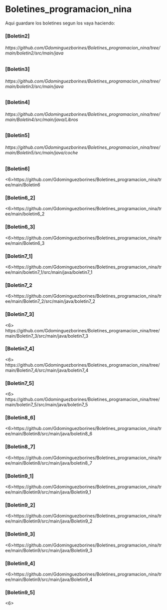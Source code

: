 # Boletines_programacion_nina
 Aqui guardare los boletines segun los vaya haciendo:
<h3>[Boletin2]</h3><h6>https://github.com/Gdominguezborines/Boletines_programacion_nina/tree/main/boletin2/src/main/java</h6>
<h3>[Boletin3]</h3><h6>https://github.com/Gdominguezborines/Boletines_programacion_nina/tree/main/boletin3/src/main/java</h6>
<h3>[Boletin4]</h3><h6>https://github.com/Gdominguezborines/Boletines_programacion_nina/tree/main/Boletin4/src/main/java/Libros</h6>
<h3>[Boletin5]</h3><h6>https://github.com/Gdominguezborines/Boletines_programacion_nina/tree/main/Boletin5/src/main/java/coche</h6>
<h3>[Boletin6]</h3><6>https://github.com/Gdominguezborines/Boletines_programacion_nina/tree/main/Boletin6</6>
<h3>[Boletin6_2]</h3><6>https://github.com/Gdominguezborines/Boletines_programacion_nina/tree/main/boletin6_2</6>
<h3>[Boletin6_3]</h3><6>https://github.com/Gdominguezborines/Boletines_programacion_nina/tree/main/Boletin6_3</6>
<h3>[Boletin7_1]</h3><6>https://github.com/Gdominguezborines/Boletines_programacion_nina/tree/main/boletin7_1/src/main/java/boletin7_1</6>
<h3>[Boletin7_2</h3><6>https://github.com/Gdominguezborines/Boletines_programacion_nina/tree/main/Boletin7_2/src/main/java/boletin7_2</6>
<h3>[Boletin7_3]</h3><6>  https://github.com/Gdominguezborines/Boletines_programacion_nina/tree/main/Boletin7_3/src/main/java/boletin7_3</6>
<h3>[Boletin7_4]</h3><6>   https://github.com/Gdominguezborines/Boletines_programacion_nina/tree/main/Boletin7_4/src/main/java/boletin7_4</6>
<h3>[Boletin7_5]</h3><6>   https://github.com/Gdominguezborines/Boletines_programacion_nina/tree/main/boletin7_5/src/main/java/boletin7_5</6>
<h3>[Boletin8_6]</h3><6>https://github.com/Gdominguezborines/Boletines_programacion_nina/tree/main/Boletin8/src/main/java/boletin8_6</6>
<h3>[Boletin8_7]</h3><6>https://github.com/Gdominguezborines/Boletines_programacion_nina/tree/main/Boletin8/src/main/java/boletin8_7</6>


<h3>[Boletin9_1]</h3><6>https://github.com/Gdominguezborines/Boletines_programacion_nina/tree/main/Boletin9/src/main/java/Boletin9_1</6>
<h3>[Boletin9_2]</h3><6>https://github.com/Gdominguezborines/Boletines_programacion_nina/tree/main/Boletin9/src/main/java/Boletin9_2</6>
<h3>[Boletin9_3]</h3><6>https://github.com/Gdominguezborines/Boletines_programacion_nina/tree/main/Boletin9/src/main/java/Boletin9_3</6>
<h3>[Boletin9_4]</h3><6>https://github.com/Gdominguezborines/Boletines_programacion_nina/tree/main/Boletin9/src/main/java/Boletin9_4    </6>
<h3>[Boletin9_5]</h3><6>    </6>

